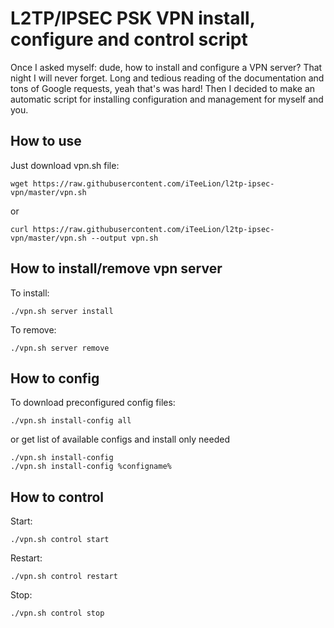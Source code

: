# L2TP/IPSEC PSK VPN install, configure and control script
Once I asked myself: dude, how to install and configure a VPN server? That night I will never forget. Long and tedious reading of the documentation and tons of Google requests, yeah that's was hard! Then I decided to make an automatic script for installing configuration and management for myself and you.

## How to use
Just download vpn.sh file:
```
wget https://raw.githubusercontent.com/iTeeLion/l2tp-ipsec-vpn/master/vpn.sh
```
or
```
curl https://raw.githubusercontent.com/iTeeLion/l2tp-ipsec-vpn/master/vpn.sh --output vpn.sh
```

## How to install/remove vpn server
To install:
```
./vpn.sh server install
```
To remove:
```
./vpn.sh server remove
```

## How to config
To download preconfigured config files:
```
./vpn.sh install-config all
```
or get list of available configs and install only needed
```
./vpn.sh install-config
./vpn.sh install-config %configname%
```

## How to control
Start:
```
./vpn.sh control start
```
Restart:
```
./vpn.sh control restart
```
Stop:
```
./vpn.sh control stop
```
